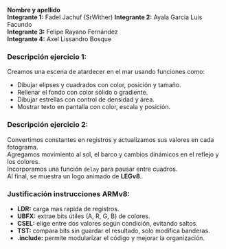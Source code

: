 **Nombre y apellido**  
**Integrante 1:** Fadel Jachuf  (SrWither)
**Integrante 2:** Ayala Garcia Luis Facundo  
**Integrante 3:** Felipe Rayano Fernández  
**Integrante 4:** Axel Lissandro Bosque  

### **Descripción ejercicio 1:**  
Creamos una escena de atardecer en el mar usando funciones como:  
- Dibujar elipses y cuadrados con color, posición y tamaño.  
- Rellenar el fondo con color sólido o gradiente.  
- Dibujar estrellas con control de densidad y área.  
- Mostrar texto en pantalla con color, escala y posición.

### **Descripción ejercicio 2:**  
Convertimos constantes en registros y actualizamos sus valores en cada fotograma.  
Agregamos movimiento al sol, el barco y cambios dinámicos en el reflejo y los colores.  
Incorporamos una función `delay` para pausar entre cuadros.  
Al final, se muestra un logo animado de **LEGv8**.

### **Justificación instrucciones ARMv8:**  
- **LDR:** carga mas rapida de registros.  
- **UBFX:** extrae bits útiles (A, R, G, B) de colores.  
- **CSEL:** elige entre dos valores según condición, evitando saltos.  
- **TST:** compara bits sin guardar el resultado, solo modifica banderas.  
- **.include:** permite modularizar el código y mejorar la organización.
